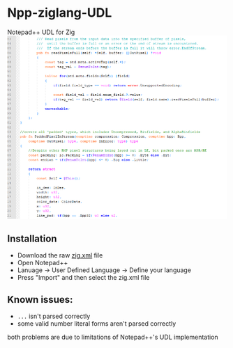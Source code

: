 # Npp-ziglang-UDL
Notepad++ UDL for Zig
![Image of unicorn-vomit-like highlighting](https://github.com/tgschultz/Npp-ziglang-UDL/blob/master/unicorn_vomit.png?raw=true)

## Installation
 - Download the raw [zig.xml](https://github.com/tgschultz/Npp-ziglang-UDL/blob/master/zig.xml?raw=true) file
 - Open Notepad++
 - Lanuage -> User Defined Language -> Define your language
 - Press "Import" and then select the zig.xml file

## Known issues:
 - `...` isn't parsed correctly
 - some valid number literal forms aren't parsed correctly

both problems are due to limitations of Notepad++'s UDL implementation
